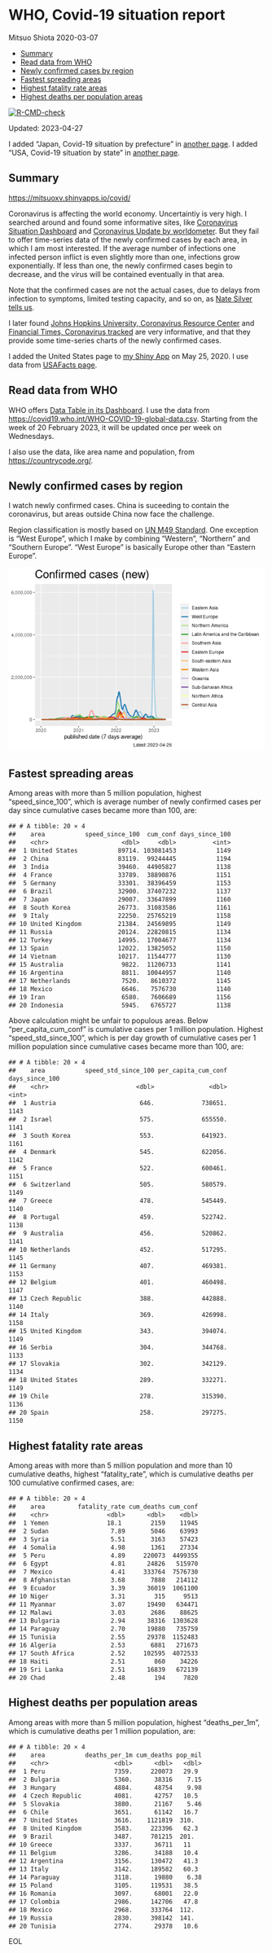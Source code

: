WHO, Covid-19 situation report
================
Mitsuo Shiota
2020-03-07

- <a href="#summary" id="toc-summary">Summary</a>
- <a href="#read-data-from-who" id="toc-read-data-from-who">Read data from
  WHO</a>
- <a href="#newly-confirmed-cases-by-region"
  id="toc-newly-confirmed-cases-by-region">Newly confirmed cases by
  region</a>
- <a href="#fastest-spreading-areas"
  id="toc-fastest-spreading-areas">Fastest spreading areas</a>
- <a href="#highest-fatality-rate-areas"
  id="toc-highest-fatality-rate-areas">Highest fatality rate areas</a>
- <a href="#highest-deaths-per-population-areas"
  id="toc-highest-deaths-per-population-areas">Highest deaths per
  population areas</a>

<!-- badges: start -->

[![R-CMD-check](https://github.com/mitsuoxv/covid/actions/workflows/R-CMD-check.yaml/badge.svg)](https://github.com/mitsuoxv/covid/actions/workflows/R-CMD-check.yaml)
<!-- badges: end -->

Updated: 2023-04-27

I added “Japan, Covid-19 situation by prefecture” in [another
page](Japan.md). I added “USA, Covid-19 situation by state” in [another
page](USA.md).

## Summary

<https://mitsuoxv.shinyapps.io/covid/>

Coronavirus is affecting the world economy. Uncertaintiy is very high. I
searched around and found some informative sites, like [Coronavirus
Situation
Dashboard](https://who.maps.arcgis.com/apps/opsdashboard/index.html#/c88e37cfc43b4ed3baf977d77e4a0667)
and [Coronavirus Update by
worldometer](https://www.worldometers.info/coronavirus/). But they fail
to offer time-series data of the newly confirmed cases by each area, in
which I am most interested. If the average number of infections one
infected person inflict is even slightly more than one, infections grow
exponentially. If less than one, the newly confirmed cases begin to
decrease, and the virus will be contained eventually in that area.

Note that the confirmed cases are not the actual cases, due to delays
from infection to symptoms, limited testing capacity, and so on, as
[Nate Silver tells
us](https://fivethirtyeight.com/features/coronavirus-case-counts-are-meaningless/).

I later found [Johns Hopkins University, Coronavirus Resource
Center](https://coronavirus.jhu.edu/) and [Financial Times, Coronavirus
tracked](https://www.ft.com/content/a26fbf7e-48f8-11ea-aeb3-955839e06441)
are very informative, and that they provide some time-series charts of
the newly confirmed cases.

I added the United States page to [my Shiny
App](https://mitsuoxv.shinyapps.io/covid/) on May 25, 2020. I use data
from [USAFacts
page](https://usafacts.org/visualizations/coronavirus-covid-19-spread-map/).

## Read data from WHO

WHO offers [Data Table in its Dashboard](https://covid19.who.int/table).
I use the data from
<https://covid19.who.int/WHO-COVID-19-global-data.csv>. Starting from
the week of 20 February 2023, it will be updated once per week on
Wednesdays.

I also use the data, like area name and population, from
<https://countrycode.org/>.

## Newly confirmed cases by region

I watch newly confirmed cases. China is suceeding to contain the
coronavirus, but areas outside China now face the challenge.

Region classification is mostly based on [UN M49
Standard](https://unstats.un.org/unsd/methodology/m49/). One exception
is “West Europe”, which I make by combining “Western”, “Northern” and
“Southern Europe”. “West Europe” is basically Europe other than “Eastern
Europe”.

![](README_files/figure-gfm/chart-1.png)<!-- -->

## Fastest spreading areas

Among areas with more than 5 million population, highest
“speed_since_100”, which is average number of newly confirmed cases per
day since cumulative cases became more than 100, are:

    ## # A tibble: 20 × 4
    ##    area           speed_since_100  cum_conf days_since_100
    ##    <chr>                    <dbl>     <dbl>          <int>
    ##  1 United States           89714. 103081453           1149
    ##  2 China                   83119.  99244445           1194
    ##  3 India                   39460.  44905827           1138
    ##  4 France                  33789.  38890876           1151
    ##  5 Germany                 33301.  38396459           1153
    ##  6 Brazil                  32900.  37407232           1137
    ##  7 Japan                   29007.  33647899           1160
    ##  8 South Korea             26773.  31083586           1161
    ##  9 Italy                   22250.  25765219           1158
    ## 10 United Kingdom          21384.  24569895           1149
    ## 11 Russia                  20124.  22820815           1134
    ## 12 Turkey                  14995.  17004677           1134
    ## 13 Spain                   12022.  13825052           1150
    ## 14 Vietnam                 10217.  11544777           1130
    ## 15 Australia                9822.  11206733           1141
    ## 16 Argentina                8811.  10044957           1140
    ## 17 Netherlands              7520.   8610372           1145
    ## 18 Mexico                   6646.   7576730           1140
    ## 19 Iran                     6580.   7606689           1156
    ## 20 Indonesia                5945.   6765727           1138

Above calculation might be unfair to populous areas. Below
“per_capita_cum_conf” is cumulative cases per 1 million population.
Highest “speed_std_since_100”, which is per day growth of cumulative
cases per 1 million population since cumulative cases became more than
100, are:

    ## # A tibble: 20 × 4
    ##    area           speed_std_since_100 per_capita_cum_conf days_since_100
    ##    <chr>                        <dbl>               <dbl>          <int>
    ##  1 Austria                       646.             738651.           1143
    ##  2 Israel                        575.             655550.           1141
    ##  3 South Korea                   553.             641923.           1161
    ##  4 Denmark                       545.             622056.           1142
    ##  5 France                        522.             600461.           1151
    ##  6 Switzerland                   505.             580579.           1149
    ##  7 Greece                        478.             545449.           1140
    ##  8 Portugal                      459.             522742.           1138
    ##  9 Australia                     456.             520862.           1141
    ## 10 Netherlands                   452.             517295.           1145
    ## 11 Germany                       407.             469381.           1153
    ## 12 Belgium                       401.             460498.           1147
    ## 13 Czech Republic                388.             442888.           1140
    ## 14 Italy                         369.             426998.           1158
    ## 15 United Kingdom                343.             394074.           1149
    ## 16 Serbia                        304.             344768.           1133
    ## 17 Slovakia                      302.             342129.           1134
    ## 18 United States                 289.             332271.           1149
    ## 19 Chile                         278.             315390.           1136
    ## 20 Spain                         258.             297275.           1150

## Highest fatality rate areas

Among areas with more than 5 million population and more than 10
cumulative deaths, highest “fatality_rate”, which is cumulative deaths
per 100 cumulative confirmed cases, are:

    ## # A tibble: 20 × 4
    ##    area         fatality_rate cum_deaths cum_conf
    ##    <chr>                <dbl>      <dbl>    <dbl>
    ##  1 Yemen                18.1        2159    11945
    ##  2 Sudan                 7.89       5046    63993
    ##  3 Syria                 5.51       3163    57423
    ##  4 Somalia               4.98       1361    27334
    ##  5 Peru                  4.89     220073  4499355
    ##  6 Egypt                 4.81      24826   515970
    ##  7 Mexico                4.41     333764  7576730
    ##  8 Afghanistan           3.68       7888   214112
    ##  9 Ecuador               3.39      36019  1061100
    ## 10 Niger                 3.31        315     9513
    ## 11 Myanmar               3.07      19490   634471
    ## 12 Malawi                3.03       2686    88625
    ## 13 Bulgaria              2.94      38316  1303628
    ## 14 Paraguay              2.70      19880   735759
    ## 15 Tunisia               2.55      29378  1152483
    ## 16 Algeria               2.53       6881   271673
    ## 17 South Africa          2.52     102595  4072533
    ## 18 Haiti                 2.51        860    34226
    ## 19 Sri Lanka             2.51      16839   672139
    ## 20 Chad                  2.48        194     7820

## Highest deaths per population areas

Among areas with more than 5 million population, highest
“deaths_per_1m”, which is cumulative deaths per 1 million population,
are:

    ## # A tibble: 20 × 4
    ##    area           deaths_per_1m cum_deaths pop_mil
    ##    <chr>                  <dbl>      <dbl>   <dbl>
    ##  1 Peru                   7359.     220073   29.9 
    ##  2 Bulgaria               5360.      38316    7.15
    ##  3 Hungary                4884.      48754    9.98
    ##  4 Czech Republic         4081.      42757   10.5 
    ##  5 Slovakia               3880.      21167    5.46
    ##  6 Chile                  3651.      61142   16.7 
    ##  7 United States          3616.    1121819  310.  
    ##  8 United Kingdom         3583.     223396   62.3 
    ##  9 Brazil                 3487.     701215  201.  
    ## 10 Greece                 3337.      36711   11   
    ## 11 Belgium                3286.      34188   10.4 
    ## 12 Argentina              3156.     130472   41.3 
    ## 13 Italy                  3142.     189582   60.3 
    ## 14 Paraguay               3118.      19880    6.38
    ## 15 Poland                 3105.     119531   38.5 
    ## 16 Romania                3097.      68001   22.0 
    ## 17 Colombia               2986.     142706   47.8 
    ## 18 Mexico                 2968.     333764  112.  
    ## 19 Russia                 2830.     398142  141.  
    ## 20 Tunisia                2774.      29378   10.6

EOL
